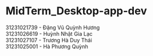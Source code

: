# MidTerm_Desktop-app-dev

31231021739 - Đặng Vũ Quỳnh Hương  
31231026619 - Huỳnh Nhật Gia Lạc  
31231027107 - Trương Hà Duy Thái  
31231025001 - Hà Phương Quỳnh
